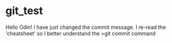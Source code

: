 # git_test
Hello Odin!
I have just changed the commit message. I re-read the 'cheatsheet' so I better understand the >git commit command